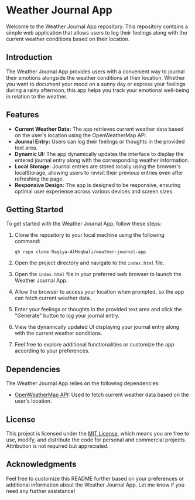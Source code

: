 # Weather Journal App

Welcome to the Weather Journal App repository. This repository contains a simple web application that allows users to log their feelings along with the current weather conditions based on their location.

## Introduction

The Weather Journal App provides users with a convenient way to journal their emotions alongside the weather conditions at their location. Whether you want to document your mood on a sunny day or express your feelings during a rainy afternoon, this app helps you track your emotional well-being in relation to the weather.

## Features

- **Current Weather Data:** The app retrieves current weather data based on the user's location using the OpenWeatherMap API.
- **Journal Entry:** Users can log their feelings or thoughts in the provided text area.
- **Dynamic UI:** The app dynamically updates the interface to display the entered journal entry along with the corresponding weather information.
- **Local Storage:** Journal entries are stored locally using the browser's localStorage, allowing users to revisit their previous entries even after refreshing the page.
- **Responsive Design:** The app is designed to be responsive, ensuring optimal user experience across various devices and screen sizes.

## Getting Started

To get started with the Weather Journal App, follow these steps:

1. Clone the repository to your local machine using the following command:

   ```
   gh repo clone Raqiya-AlMoqbali/weather-journal-app
   ```

2. Open the project directory and navigate to the `index.html` file.
3. Open the `index.html` file in your preferred web browser to launch the Weather Journal App.
4. Allow the browser to access your location when prompted, so the app can fetch current weather data.
5. Enter your feelings or thoughts in the provided text area and click the "Generate" button to log your journal entry.
6. View the dynamically updated UI displaying your journal entry along with the current weather conditions.
7. Feel free to explore additional functionalities or customize the app according to your preferences.

## Dependencies

The Weather Journal App relies on the following dependencies:

- [OpenWeatherMap API](https://openweathermap.org/api): Used to fetch current weather data based on the user's location.

## License

This project is licensed under the [MIT License](LICENSE), which means you are free to use, modify, and distribute the code for personal and commercial projects. Attribution is not required but appreciated.

## Acknowledgments

Feel free to customize this README further based on your preferences or additional information about the Weather Journal App. Let me know if you need any further assistance!
